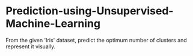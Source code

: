 # Prediction-using-Unsupervised-Machine-Learning
From the given 'Iris' dataset, predict the optimum number of clusters and represent it visually.
